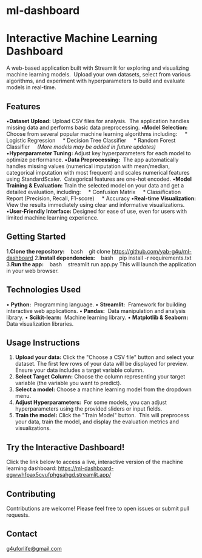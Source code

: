# ml-dashboard
# Interactive Machine Learning Dashboard
A web-based application built with Streamlit for exploring and visualizing machine learning models.  Upload your own datasets, select from various algorithms, and experiment with hyperparameters to build and evaluate models in real-time.
## Features
•**Dataset Upload:** Upload CSV files for analysis.  The application handles missing data and performs basic data preprocessing.
•**Model Selection:** Choose from several popular machine learning algorithms including:
    * Logistic Regression
    * Decision Tree Classifier
    * Random Forest Classifier
    *(More models may be added in future updates)*
•**Hyperparameter Tuning:** Adjust key hyperparameters for each model to optimize performance.
•**Data Preprocessing:**  The app automatically handles missing values (numerical imputation with mean/median, categorical imputation with most frequent) and scales numerical features using StandardScaler.  Categorical features are one-hot encoded.
•**Model Training & Evaluation:** Train the selected model on your data and get a detailed evaluation, including:
    * Confusion Matrix
    * Classification Report (Precision, Recall, F1-score)
    * Accuracy
•**Real-time Visualization:**  View the results immediately using clear and informative visualizations.
•**User-Friendly Interface:** Designed for ease of use, even for users with limited machine learning experience.

## Getting Started

1.**Clone the repository:**
   
bash
   git clone <https://github.com/yab-g4u/ml-dashboard>
2.**Install dependencies:**
   
bash
   pip install -r requirements.txt
3.**Run the app:**
   
bash
   streamlit run app.py
This will launch the application in your web browser.

## Technologies Used

• **Python:**  Programming language.
• **Streamlit:**  Framework for building interactive web applications.
• **Pandas:**  Data manipulation and analysis library.
• **Scikit-learn:**  Machine learning library.
• **Matplotlib & Seaborn:** Data visualization libraries.


## Usage Instructions

1. **Upload your data:** Click the "Choose a CSV file" button and select your dataset. The first few rows of your data will be displayed for preview.  Ensure your data includes a target variable column.
2. **Select Target Column:** Choose the column representing your target variable (the variable you want to predict).
3. **Select a model:** Choose a machine learning model from the dropdown menu.
4. **Adjust Hyperparameters:**  For some models, you can adjust hyperparameters using the provided sliders or input fields.
5. **Train the model:** Click the "Train Model" button.  This will preprocess your data, train the model, and display the evaluation metrics and visualizations.

## Try the Interactive Dashboard!

   Click the link below to access a live, interactive version of the machine learning dashboard:
   https://ml-dashboard-egwwhfpax5cvufphgsahgd.streamlit.app/

## Contributing

Contributions are welcome! Please feel free to open issues or submit pull requests.

## Contact

g4uforlife@gmail.com

